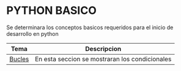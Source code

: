 # PYTHON BASICO
Se determinara los conceptos basicos requeridos para el inicio de desarrollo en python

| Tema | Descripcion 
|------|-----------
|[Bucles]("./Bucles") | En esta seccion se mostraran los condicionales 